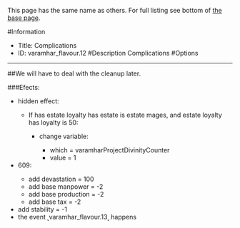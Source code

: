 This page has the same name as others. For full listing see bottom of [the base page](.md).

#Information
 - Title: Complications
 - ID: varamhar_flavour.12
#Description
Complications
#Options

___
##We will have to deal with the cleanup later.

###Efects:<ul><li>hidden effect:</li><ul><li>If has estate loyalty has estate is estate mages, and estate loyalty has loyalty is 50:</li><ul><li>change variable:</li><ul><li>which = varamharProjectDivinityCounter</li><li>value = 1</li></ul></ul></ul><li>609:</li><ul><li>add devastation = 100</li><li>add base manpower = -2</li><li>add base production = -2</li><li>add base tax = -2</li></ul><li>add stability = -1</li><li>the event ˻varamhar_flavour.13˼ happens</li></ul>
